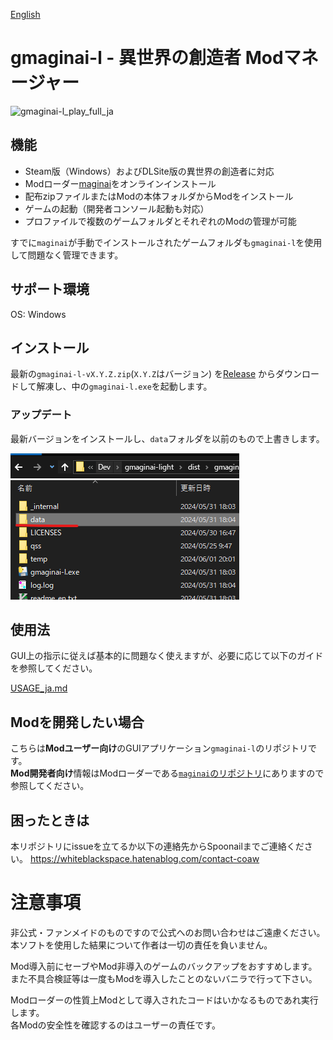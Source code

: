 [English](README.md)

# gmaginai-l - 異世界の創造者 Modマネージャー

![gmaginai-l_play_full_ja](docs/image/ja/gmaginai-l_play_full_ja.gif)

## 機能

- Steam版（Windows）およびDLSite版の異世界の創造者に対応
- Modローダー[maginai](https://github.com/Spoonail-Iroiro/maginai)をオンラインインストール
- 配布zipファイルまたはModの本体フォルダからModをインストール
- ゲームの起動（開発者コンソール起動も対応）
- プロファイルで複数のゲームフォルダとそれぞれのModの管理が可能

すでに`maginai`が手動でインストールされたゲームフォルダも`gmaginai-l`を使用して問題なく管理できます。

## サポート環境

OS: Windows

## インストール

最新の`gmaginai-l-vX.Y.Z.zip`(`X.Y.Z`はバージョン) を[Release](https://github.com/Spoonail-Iroiro/gmaginai-l/releases)
からダウンロードして解凍し、中の`gmaginai-l.exe`を起動します。

### アップデート

最新バージョンをインストールし、`data`フォルダを以前のもので上書きします。

![docs/image/migrate-gmaginai-l.png](docs/image/migrate-gmaginai-l.png)

## 使用法

GUI上の指示に従えば基本的に問題なく使えますが、必要に応じて以下のガイドを参照してください。

[USAGE_ja.md](docs/USAGE_ja.md)

## Modを開発したい場合

こちらは**Modユーザー向け**のGUIアプリケーション`gmaginai-l`のリポジトリです。  
**Mod開発者向け**情報はModローダーである[`maginai`のリポジトリ](https://github.com/Spoonail-Iroiro/maginai)にありますので参照してください。

## 困ったときは

本リポジトリにissueを立てるか以下の連絡先からSpoonailまでご連絡ください。
https://whiteblackspace.hatenablog.com/contact-coaw

# 注意事項

非公式・ファンメイドのものですので公式へのお問い合わせはご遠慮ください。  
本ソフトを使用した結果について作者は一切の責任を負いません。

Mod導入前にセーブやMod非導入のゲームのバックアップをおすすめします。  
また不具合検証等は一度もModを導入したことのないバニラで行って下さい。

Modローダーの性質上Modとして導入されたコードはいかなるものであれ実行します。  
各Modの安全性を確認するのはユーザーの責任です。  
